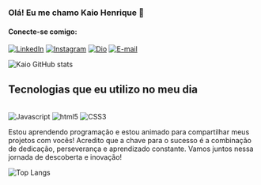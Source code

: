 
### Olá! Eu me chamo Kaio Henrique 👋

#### Conecte-se comigo:

[![LinkedIn](https://img.shields.io/badge/LinkedIn-0077B5?style=for-the-badge&logo=linkedin&logoColor=white)](https://www.linkedin.com/in/kaio-le%C3%A3o-4599b0283/)
[![Instagram](https://img.shields.io/badge/Instagram-E4405F?style=for-the-badge&logo=instagram&logoColor=white)](https://www.instagram.com/kaiohenriqe4/)
[![Dio](https://img.shields.io/badge/Meu_Perfil_Da_dio-E440B4?style=for-the-badge&logo=Dio&logoColor=white)](https://web.dio.me/users/kaiohenriqe1?tab=achievements)
[![E-mail](https://img.shields.io/badge/Gmail-D14836?style=for-the-badge&logo=gmail&logoColor=white)](mailto:kaiohenriqe1@gmail.com)

![Kaio GitHub stats](https://github-readme-stats.vercel.app/api?username=KaioHenrique&show_icons=true&theme=dracula)

## Tecnologias que eu utilizo no meu dia

<div style="display: inline_block"><br/>
 <img align=="center" alt="Javascript" src="https://img.shields.io/badge/JavaScript-323330?style=for-the-badge&logo=javascript&logoColor=F7DF1E"/>
 <img align=="center" alt="html5" src="https://img.shields.io/badge/HTML5-E34F26?style=for-the-badge&logo=html5&logoColor=white"/>
 <img align=="center" alt="CSS3" src="https://img.shields.io/badge/CSS-239120?&style=for-the-badge&logo=css3&logoColor=white"/>
</div<br/>

Estou aprendendo programação e estou animado para compartilhar meus projetos com vocês! Acredito que a chave para o sucesso é a combinação de dedicação, perseverança e aprendizado constante. Vamos juntos nessa jornada de descoberta e inovação!

![Top Langs](https://github-readme-stats.vercel.app/api/top-langs/?username=KaioHenriqe1&layout=compact)
